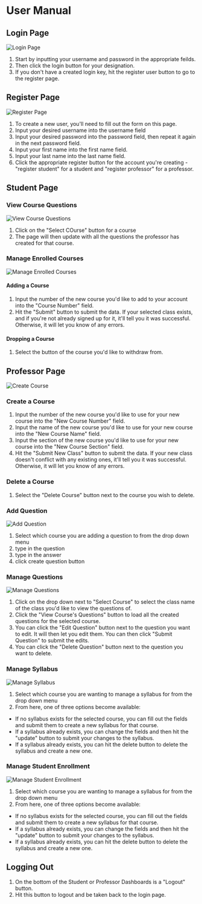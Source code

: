 # User Manual

## Login Page
![Login Page][Login]
1. Start by inputting your username and password in the appropriate feilds.
2. Then click the login button for your designation.
3. If you don't have a created login key, hit the register user button to go to the register page.


## Register Page
![Register Page][Register]
1. To create a new user, you'll need to fill out the form on this page.
2. Input your desired username into the username field
3. Input your desired password into the password field, then repeat it again in the next password field.
4. Input your first name into the first name field.
5. Input your last name into the last name field.
6. Click the appropriate register button for the account you're creating - "register student" for a student and "register professor" for a professor.


## Student Page
### View Course Questions
![View Course Questions][Stu-Chat]
1. Click on the "Select COurse" button for a course 
2. The page will then update with all the questions the professor has created for that course.

### Manage Enrolled Courses
![Manage Enrolled Courses][Stu-Add]

#### Adding a Course
1. Input the number of the new course you'd like to add to your account into the "Course Number" field.
2. Hit the "Submit" button to submit the data. If your selected class exists, and if you're not already signed up for it, it'll tell you it was successful. Otherwise, it will let you know of any errors.

#### Dropping a Course
1. Select the button of the course you'd like to withdraw from.


## Professor Page
![Create Course][Prof-Cre]

### Create a Course
1. Input the number of the new course you'd like to use for your new course into the "New Course Number" field.
2. Input the name of the new course you'd like to use for your new course into the "New Course Name" field.
3. Input the section of the new course you'd like to use for your new course into the "New Course Section" field.
4. Hit the "Submit New Class" button to submit the data. If your new class doesn't conflict with any existing ones, it'll tell you it was successful. Otherwise, it will let you know of any errors.

### Delete a Course
1. Select the "Delete Course" button next to the course you wish to delete.

### Add Question
![Add Question][Prof-Dat]
1. Select which course you are adding a question to from the drop down menu
2. type in the question
3. type in the answer
4. click create question button

### Manage Questions
![Manage Questions][Prof-Vie]
1. Click on the drop down next to "Select Course" to select the class name of the class you'd like to view the questions of.
2. Click the "View Course's Questions" button to load all the created questions for the selected course.
3. You can click the "Edit Question" button next to the question you want to edit. It will then let you edit them. You can then click "Submit Question" to submit the edits.
4. You can click the "Delete Question" button next to the question you want to delete.

### Manage Syllabus
![Manage Syllabus][Prof-Syl]
1. Select which course you are wanting to manage a syllabus for from the drop down menu
2. From here, one of three options become available:
  - If no syllabus exists for the selected course, you can fill out the fields and submit them to create a new syllabus for that course.
  - If a syllabus already exists, you can change the fields and then hit the "update" button to submit your changes to the syllabus.
  - If a syllabus already exists, you can hit the delete button to delete the syllabus and create a new one.

### Manage Student Enrollment
![Manage Student Enrollment][Prof-Stu]
1. Select which course you are wanting to manage a syllabus for from the drop down menu
2. From here, one of three options become available:
  - If no syllabus exists for the selected course, you can fill out the fields and submit them to create a new syllabus for that course.
  - If a syllabus already exists, you can change the fields and then hit the "update" button to submit your changes to the syllabus.
  - If a syllabus already exists, you can hit the delete button to delete the syllabus and create a new one.


## Logging Out
1. On the bottom of the Student or Professor Dashboards is a "Logout" button.
2. Hit this button to logout and be taken back to the login page.

[Login]:    https://github.com/Brendenjones12/Student-Engagement-and-Retention-Tool/blob/master/Auxiliary%20Files/Pictures/User%20Manual/Login.png		"Login Page"
[Register]: https://github.com/Brendenjones12/Student-Engagement-and-Retention-Tool/blob/master/Auxiliary%20Files/Pictures/User%20Manual/Register.png	"Register Page"
[Stu-Chat]: https://github.com/Brendenjones12/Student-Engagement-and-Retention-Tool/blob/master/Auxiliary%20Files/Pictures/User%20Manual/Stu-Chat.png	"Student - View Class Questions"
[Stu-Add]:	https://github.com/Brendenjones12/Student-Engagement-and-Retention-Tool/blob/master/Auxiliary%20Files/Pictures/User%20Manual/Stu-Add.png	"Student - Manage Courses"
[Prof-Cre]:	https://github.com/Brendenjones12/Student-Engagement-and-Retention-Tool/blob/master/Auxiliary%20Files/Pictures/User%20Manual/Prof-Cre.png	"Professor - Manage Courses"
[Prof-Dat]:	https://github.com/Brendenjones12/Student-Engagement-and-Retention-Tool/blob/master/Auxiliary%20Files/Pictures/User%20Manual/Prof-Dat.png	"Professor - Add Questions"
[Prof-Vie]:	https://github.com/Brendenjones12/Student-Engagement-and-Retention-Tool/blob/master/Auxiliary%20Files/Pictures/User%20Manual/Prof-Vie.png	"Professor - Manage Questions"
[Prof-Syl]:	https://github.com/Brendenjones12/Student-Engagement-and-Retention-Tool/blob/master/Auxiliary%20Files/Pictures/User%20Manual/Prof-Syl.png	"Professor - Manage Syllabi"
[Prof-Stu]: https://github.com/Brendenjones12/Student-Engagement-and-Retention-Tool/blob/master/Auxiliary%20Files/Pictures/User%20Manual/Prof-Stu.png	"Professor - Manage Student Enrollment"
